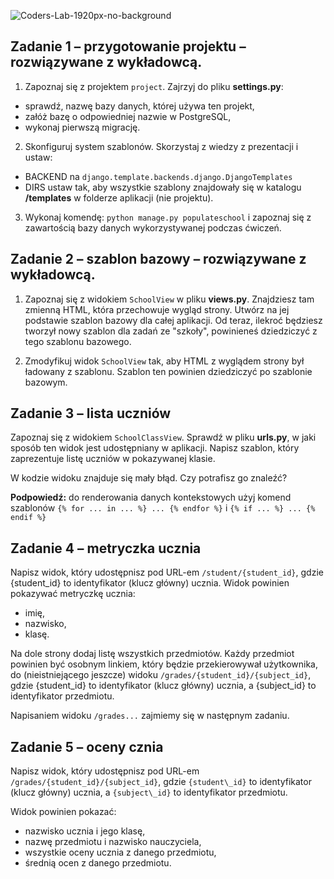 ![Coders-Lab-1920px-no-background](https://user-images.githubusercontent.com/152855/73064373-5ed69780-3ea1-11ea-8a71-3d370a5e7dd8.png)


## Zadanie 1 &ndash; przygotowanie projektu &ndash; rozwiązywane z wykładowcą.

1. Zapoznaj się z projektem `project`. Zajrzyj do pliku **settings.py**:
* sprawdź, nazwę bazy danych, której używa ten projekt,
* załóż bazę o odpowiedniej nazwie w PostgreSQL,
* wykonaj pierwszą migrację.

2. Skonfiguruj system szablonów. Skorzystaj z wiedzy z prezentacji i ustaw:
* BACKEND na `django.template.backends.django.DjangoTemplates`
* DIRS ustaw tak, aby wszystkie szablony znajdowały się w katalogu **/templates** w folderze aplikacji (nie projektu).

3. Wykonaj komendę: `python manage.py populateschool` i zapoznaj się z zawartością bazy danych wykorzystywanej podczas 
ćwiczeń.

## Zadanie 2 &ndash; szablon bazowy &ndash; rozwiązywane z wykładowcą.

1. Zapoznaj się z widokiem `SchoolView` w pliku **views.py**. Znajdziesz tam zmienną HTML, 
która przechowuje wygląd strony. Utwórz na jej podstawie szablon bazowy dla całej aplikacji. 
Od teraz, ilekroć będziesz tworzył nowy szablon dla zadań ze "szkoły", powinieneś dziedziczyć z tego szablonu bazowego.

2. Zmodyfikuj widok `SchoolView` tak, aby HTML z wyglądem strony był ładowany z szablonu. 
Szablon ten powinien dziedziczyć po szablonie bazowym.

## Zadanie 3 &ndash; lista uczniów

Zapoznaj się z widokiem `SchoolClassView`. Sprawdź w pliku **urls.py**, w jaki sposób ten widok jest udostępniany 
w aplikacji.  Napisz szablon, który zaprezentuje listę uczniów w pokazywanej klasie.

W kodzie widoku znajduje się mały błąd. Czy potrafisz go znaleźć?

**Podpowiedź:** do renderowania danych kontekstowych użyj komend szablonów 
`{% for ... in ... %} ... {% endfor %}` i `{% if ... %} ... {% endif %}`

## Zadanie 4 &ndash; metryczka ucznia

Napisz widok, który udostępnisz pod URL-em `/student/{student_id}`, gdzie {student\_id} to identyfikator (klucz główny) 
ucznia. Widok powinien pokazywać metryczkę ucznia:

* imię,
* nazwisko,
* klasę.

Na dole strony dodaj listę wszystkich przedmiotów. Każdy przedmiot powinien być osobnym linkiem, 
który będzie przekierowywał użytkownika, do (nieistniejącego jeszcze) widoku `/grades/{student_id}/{subject_id}`, 
gdzie {student\_id} to identyfikator (klucz główny) ucznia, a {subject\_id} to identyfikator przedmiotu.

Napisaniem widoku `/grades...` zajmiemy się w następnym zadaniu.

## Zadanie 5 &ndash; oceny cznia

Napisz widok, który udostępnisz pod URL-em `/grades/{student_id}/{subject_id}`, gdzie `{student\_id}` to identyfikator
(klucz główny) ucznia, a `{subject\_id}` to identyfikator przedmiotu.

Widok powinien pokazać:
* nazwisko ucznia i jego klasę,
* nazwę przedmiotu i nazwisko nauczyciela,
* wszystkie oceny ucznia z danego przedmiotu,
* średnią ocen z danego przedmiotu.
